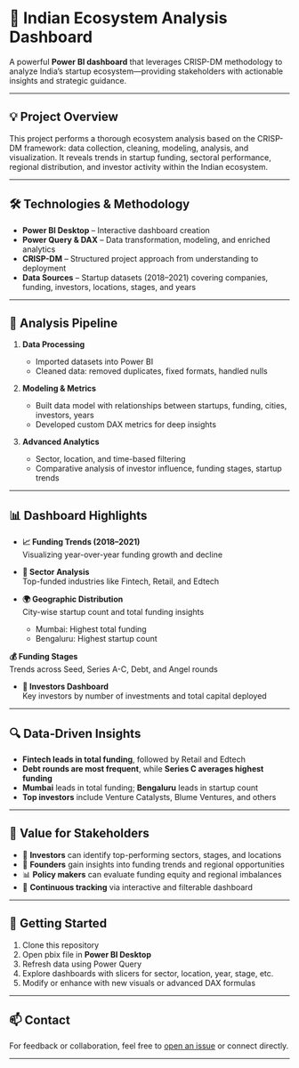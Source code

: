 # 🌱 Indian Ecosystem Analysis Dashboard

A powerful **Power BI dashboard** that leverages CRISP-DM methodology to analyze India’s startup ecosystem—providing stakeholders with actionable insights and strategic guidance.

---

## 💡 Project Overview

This project performs a thorough ecosystem analysis based on the CRISP-DM framework: data collection, cleaning, modeling, analysis, and visualization. It reveals trends in startup funding, sectoral performance, regional distribution, and investor activity within the Indian ecosystem.

---

## 🛠️ Technologies & Methodology

- **Power BI Desktop** – Interactive dashboard creation  
- **Power Query & DAX** – Data transformation, modeling, and enriched analytics  
- **CRISP-DM** – Structured project approach from understanding to deployment  
- **Data Sources** – Startup datasets (2018–2021) covering companies, funding, investors, locations, stages, and years

---

## 🔁 Analysis Pipeline

1. **Data Processing**
   - Imported datasets into Power BI
   - Cleaned data: removed duplicates, fixed formats, handled nulls

2. **Modeling & Metrics**
   - Built data model with relationships between startups, funding, cities, investors, years
   - Developed custom DAX metrics for deep insights

3. **Advanced Analytics**
   - Sector, location, and time-based filtering
   - Comparative analysis of investor influence, funding stages, startup trends

---

## 📊 Dashboard Highlights

- **📈 Funding Trends (2018–2021)**  
  Visualizing year-over-year funding growth and decline

- **🏢 Sector Analysis**  
  Top-funded industries like Fintech, Retail, and Edtech

- **🌍 Geographic Distribution**  
  City-wise startup count and total funding insights  
  - Mumbai: Highest total funding  
  - Bengaluru: Highest startup count

**💰 Funding Stages**  
  Trends across Seed, Series A-C, Debt, and Angel rounds

- **🤝 Investors Dashboard**  
  Key investors by number of investments and total capital deployed

---
## 🔍 Data‑Driven Insights

- **Fintech leads in total funding**, followed by Retail and Edtech  
- **Debt rounds are most frequent**, while **Series C averages highest funding**  
- **Mumbai** leads in total funding; **Bengaluru** leads in startup count  
- **Top investors** include Venture Catalysts, Blume Ventures, and others

---

## 🚀 Value for Stakeholders

- 🧭 **Investors** can identify top-performing sectors, stages, and locations  
- 📍 **Founders** gain insights into funding trends and regional opportunities  
- 📊 **Policy makers** can evaluate funding equity and regional imbalances  
- 🔄 **Continuous tracking** via interactive and filterable dashboard
---

## 🚀 Getting Started

1. Clone this repository
2. Open pbix file in **Power BI Desktop**
3. Refresh data using Power Query
4. Explore dashboards with slicers for sector, location, year, stage, etc.
5. Modify or enhance with new visuals or advanced DAX formulas

---
## 📫 Contact

For feedback or collaboration, feel free to [open an issue](https://github.com/DISHA2004/Indian_Startup_Ecosystem_Analysis_Dashboard) or connect directly.

---
